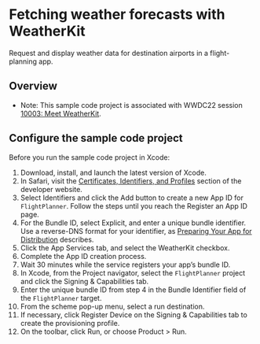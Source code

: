 # Fetching weather forecasts with WeatherKit

Request and display weather data for destination airports in a flight-planning app.

## Overview

- Note: This sample code project is associated with WWDC22 session [10003: Meet WeatherKit](https://developer.apple.com/wwdc22/10003/).

## Configure the sample code project

Before you run the sample code project in Xcode:

1. Download, install, and launch the latest version of Xcode.
2. In Safari, visit the [Certificates, Identifiers, and Profiles](https://developer.apple.com/account/resources) section of the developer website.
3. Select Identifiers and click the Add button to create a new App ID for `FlightPlanner`. Follow the steps until you reach the Register an App ID page.
4. For the Bundle ID, select Explicit, and enter a unique bundle identifier. Use a reverse-DNS format for your identifier, as [Preparing Your App for Distribution](https://developer.apple.com/documentation/xcode/preparing-your-app-for-distribution) describes.
5. Click the App Services tab, and select the WeatherKit checkbox.
6. Complete the App ID creation process.
7. Wait 30 minutes while the service registers your app’s bundle ID.
8. In Xcode, from the Project navigator, select the `FlightPlanner` project and click the Signing & Capabilities tab.
9. Enter the unique bundle ID from step 4 in the Bundle Identifier field of the `FlightPlanner` target.
10. From the scheme pop-up menu, select a run destination.
11. If necessary, click Register Device on the Signing & Capabilities tab to create the provisioning profile.
12. On the toolbar, click Run, or choose Product > Run.
